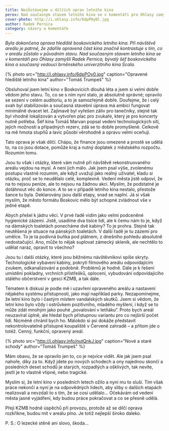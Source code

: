 ```yaml
---
title: Nezůstávejme u dílčích oprav letního kina
perex: Nad současným stavem letního kina se v komentáři pro Ohlasy zamýšlí Radek Pernica, bývalý šéf boskovického kina a současný vedoucí brněnského univerzitního kina Scala.
cover-photo: http://i.ohlasy.info/6dpPOy0l.jpg
author: Radek Pernica
category: názory a komentáře
---
```


*Byla dokončena oprava hlediště boskovického letního kina. Při návštěvě areálu je patrné, že zdařile opravená část kina značně kontrastuje s tím, co v areálu zůstalo v původním stavu. Nad současným stavem letního kina se v komentáři pro Ohlasy zamýšlí Radek Pernica, bývalý šéf boskovického kina a současný vedoucí brněnského univerzitního kina Scala.*

{% photo src="http://i.ohlasy.info/6dpPOy0.jpg" caption="Opravené hlediště letního kina" author="Tomáš Trumpeš" %}

Obsluhoval jsem letní kino v Boskovicích dlouhá léta a jsem si velmi dobře vědom jeho stavu. To, co se s ním nyní stalo, je absolutně správné; opravilo se sezení v celém auditoriu, a to je samozřejmě dobře. Doufejme, že i celý svah byl stabilizován a současná stavební úprava má ambici fungovat minimálně dvacet let. Zajímavě byl vyřešen záliv pro tanečníky, stejně tak byl vhodně lokalizován a vytvořen plac pro zvukaře, který je pro koncerty nutně potřeba. Šéf kina Tomáš Marvan popsal vedení technologických sítí, jejich možností a případných rezerv, zdá se to dobře promyšlené. Celkově na mě hmota stupňů a lavic působí věrohodně a opravu velmi oceňuji.

Tato oprava je však dílčí. Chápu, že finance jsou omezené a prostě se udělá to, na co jsou dotace, pomůže kraj a nutný doplatek z městského rozpočtu. Rozumím tomu.

Jsou tu však i otázky, které vám nutně při návštěvě rekonstruovaného areálu vejdou na mysl. A není jich málo. Jak jsem psal výše, zvolenému postupu vlastně rozumím, ale když uvažuji jako reálný uživatel, kladu si otázku, proč se to neudělalo celé, komplexně. Vedení města jistě odpoví, že na to nejsou peníze, ale to nejsou na žádnou akci. Myslím, že podstatné je dotáhnout věc do konce. A to se v případě letního kina nestalo, přestože šance tu byla. Deklarovány jsou další etapy, snad se naplní. Já si však myslím, že město formátu Boskovic mělo být schopné zvládnout vše v jedné etapě.

Abych přešel k jádru věci. V prvé řadě vidím jako velmi podceněné hygienické zázemí. Jistě, usadíme dva tisíce lidí, ale k čemu nám to je, když na dámských toaletách ponecháme dvě kabiny? To je prohra. Stejně tak neutěšená je situace na pánských toaletách. V další řadě je tu zázemí pro umělce. To je ta podivná buňka pod plátnem, z dnešního pohledu absolutně nedostačující. Ano, může to nějak suplovat zámecký skleník, ale nechtělo to udělat naráz, opravit to všechno?

Jsou tu i další otázky, které jsou běžnému návštěvníkovi spíše skryty. Technologické vybavení kabiny, pokrytí filmového areálu odpovídajícím zvukem, odkanalizování a podobně. Problémů je hodně. Dále je k řešení umístění pokladny, vrchních přístřešků, oplocení, vybudování odpovídajícího stálého občerstvení v gesci KZMB, a tak dále.

Tématem k diskusi je podle mě i uzavření opraveného areálu a nastavení nějakého systému přístupnosti, jako mají například parky. Nezapomínejme, že letní kino bylo i častým místem vandalských skutků. Jsem si vědom, že letní kino bylo vždy i ostrůvkem pozitivního, mladého myšlení, i když se to může zdát mnohým jako pouhé „povalování v letňáku“.  Proto bych areál neuzavíral úplně, ale hledal bych přístupnou variantu pro co nejširší počet lidí. Nicméně chránil bych ho. Málokdo si asi dokáže představit nekontrolovatelně přístupné koupaliště v Červené zahradě – a přitom jde o totéž. Cenný, funkční, opravený areál.

{% photo src="http://i.ohlasy.info/nutQnkJ.jpg" caption="Nové a staré schody" author="Tomáš Trumpeš" %}

Mám obavu, že se opravilo jen to, co je nejvíce vidět. Ale jak jsem psal nahoře, díky za to. Když jdete po nových schodech a ony najednou skončí a posledních deset schodů je starých, rozpadlých a ošklivých, tak nevíte, jestli je to vlastně vtipné, nebo tragické.

Myslím si, že letní kino v posledních letech ožilo a nyní mu to sluší. Tím však práce nekončí a nyní je na odpovědných lidech, aby sliby o dalších etapách realizovali a nevzdali to s tím, že se cosi udělalo… Očekávám od vedení města jasné vyjádření, kdy budou práce pokračovat a co se přesně udělá.

Přeji KZMB hodně úspěchů při provozu, protože až se dílčí oprava rozkřikne, budou mít v areálu plno. Je totiž nejlepší široko daleko.

P. S.: O lezecké stěně ani slovo, škoda…
